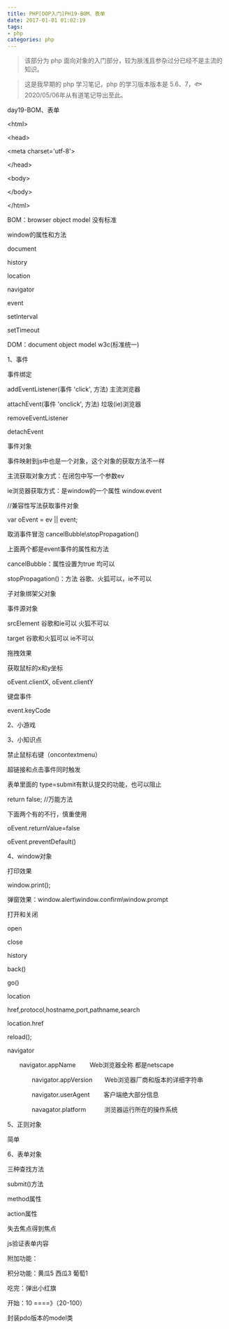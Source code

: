 ```yaml
---
title: PHP[OOP入门]PH19-BOM、表单
date: 2017-01-01 01:02:19
tags:
- php
categories: php
---
```


> 该部分为 php 面向对象的入门部分，较为肤浅且参杂过分已经不是主流的知识。

> 这是我早期的 php 学习笔记，php 的学习版本版本是 5.6、7，🐟2020/05/06年从有道笔记导出至此。


day19-BOM、表单

\<html\>

\<head\>

\<meta charset=\'utf-8\'\>

\</head\>

\<body\>

\</body\>

\</html\>

BOM：browser object model 没有标准

window的属性和方法

document

history

location

navigator

event

setInterval

setTimeout

DOM：document object model w3c(标准统一)

1、事件

事件绑定

addEventListener(事件 \'click\', 方法) 主流浏览器

attachEvent(事件 \'onclick\', 方法) 垃圾(ie)浏览器

removeEventListener

detachEvent

事件对象

事件映射到js中也是一个对象，这个对象的获取方法不一样

主流获取对象方式：在闭包中写一个参数ev

ie浏览器获取方式：是window的一个属性 window.event

//兼容性写法获取事件对象

var oEvent = ev \|\| event;

取消事件冒泡 cancelBubble\\stopPropagation()

上面两个都是event事件的属性和方法

cancelBubble：属性设置为true 均可以

stopPropagation()：方法 谷歌、火狐可以，ie不可以

子对象绑架父对象

事件源对象

srcElement 谷歌和ie可以 火狐不可以

target 谷歌和火狐可以 ie不可以

拖拽效果

获取鼠标的x和y坐标

oEvent.clientX, oEvent.clientY

键盘事件

event.keyCode

2、小游戏

3、小知识点

禁止鼠标右键（oncontextmenu）

超链接和点击事件同时触发

表单里面的 type=submit有默认提交的功能，也可以阻止

return false; //万能方法

下面两个有的不行，慎重使用

oEvent.returnValue=false

oEvent.preventDefault()

4、window对象

打印效果

window.print();

弹窗效果：window.alert\\window.confirm\\window.prompt

打开和关闭

open

close

history

back()

go()

location

href,protocol,hostname,port,pathname,search

location.href

reload();

navigator

　　navigator.appName　　 Web浏览器全称 都是netscape

　　　　navigator.appVersion　　Web浏览器厂商和版本的详细字符串

　　　　navigator.userAgent　　 客户端绝大部分信息

　　　　navagator.platform　　　浏览器运行所在的操作系统

5、正则对象

简单

6、表单对象

三种查找方法

submit()方法

method属性

action属性

失去焦点得到焦点

js验证表单内容

附加功能：

积分功能：黄瓜5 西瓜3 葡萄1

吃完：弹出小红旗

开始：10 ====》（20-100）

封装pdo版本的model类

